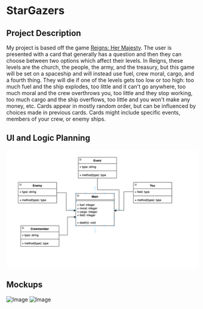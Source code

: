 # StarGazers
## Project Description
My project is based off the game [Reigns: Her Majesty](https://store.steampowered.com/app/717640/Reigns_Her_Majesty/). The user is presented with a card that generally has a question and then they can choose between two options which affect their levels. In Reigns, these levels are the church, the people, the army, and the treasury, but this game will be set on a spaceship and will instead use fuel, crew moral, cargo, and a fourth thing. They will die if one of the levels gets too low or too high: too much fuel and the ship explodes, too little and it can't go anywhere, too much moral and the crew overthrows you, too little and they stop working, too much cargo and the ship overflows, too little and you won't make any money, etc. Cards appear in mostly random order, but can be influenced by choices made in previous cards. Cards might include specific events, members of your crew, or enemy ships.
## UI and Logic Planning
![Image](https://github.com/Penelope-Madsen/ForNowName/blob/main/images/TempClassDiagram.png)
## Mockups
![Image](https://github.com/Penelope-Madsen/RocketMan/blob/main/images/Mockup.png?raw=true)
![Image](https://github.com/Penelope-Madsen/RocketMan/blob/main/images/Mockup2.png?raw=true)
